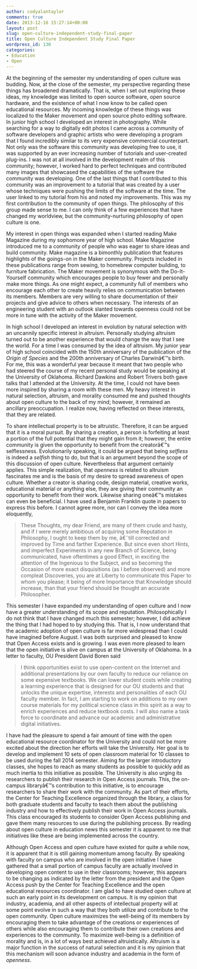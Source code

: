 ```yaml
---
author: codyalantaylor
comments: true
date: 2013-12-16 15:27:14+00:00
layout: post
slug: open-culture-independent-study-final-paper
title: Open Culture Independent Study Final Paper
wordpress_id: 130
categories:
- Education
- Open
---
```


At the beginning of the semester my understanding of open culture was budding. Now, at the close of the semester, my perspective regarding these things has broadened dramatically. That is, when I set out exploring these ideas, my knowledge was limited to open source software, open source hardware, and the existence of what I now know to be called open educational resources. My incoming knowledge of these things was localized to the Maker movement and open source photo editing software. In junior high school I developed an interest in photography. While searching for a way to digitally edit photos I came across a community of software developers and graphic artists who were developing a program that I found incredibly similar to its very expensive commercial counterpart. Not only was the software this community was developing free to use, it was supported by an ever increasing number of tutorials and user-created plug-ins. I was not at all involved in the development realm of this community; however, I worked hard to perfect techniques and contributed many images that showcased the capabilities of the software the community was developing. One of the last things that I contributed to this community was an improvement to a tutorial that was created by a user whose techniques were pushing the limits of the software at the time. The user linked to my tutorial from his and noted my improvements. This was my first contribution to the community of open things. The philosophy of this group made sense to me. I can only think of a few experiences that have changed my worldview, but the community-nurturing philosophy of open culture is one.

My interest in open things was expanded when I started reading Make Magazine during my sophomore year of high school. Make Magazine introduced me to a community of people who was eager to share ideas and build community. Make magazine is a bimonthly publication that features highlights of the goings-on in the Maker community. Projects included in these publications range from sewing, to homebrew computer building, to furniture fabrication. The Maker movement is synonymous with the Do-It-Yourself community which encourages people to buy fewer and personally make more things. As one might expect, a community full of members who encourage each other to create heavily relies on communication between its members. Members are very willing to share documentation of their projects and give advice to others when necessary. The interests of an engineering student with an outlook slanted towards openness could not be more in tune with the activity of the Maker movement.

In high school I developed an interest in evolution by natural selection with an uncannily specific interest in altruism. Personally studying altruism turned out to be another experience that would change the way that I see the world. For a time I was consumed by the idea of altruism. My junior year of high school coincided with the 150th anniversary of the publication of the _Origin of Species_ and the 200th anniversary of Charles Darwinâ€™s birth. For me, this was a wonderful year because it meant that two people who had steered the course of my recent personal study would be speaking at the University of Oklahoma. Richard Dawkins and Robert Trivers both gave talks that I attended at the University. At the time, I could not have been more inspired by sharing a room with these men. My heavy interest in natural selection, altruism, and morality consumed me and pushed thoughts about open culture to the back of my mind; however, it remained an ancillary preoccupation. I realize now, having reflected on these interests, that they are related.

To share intellectual property is to be altruistic. Therefore, it can be argued that it is a moral pursuit. By sharing a creation, a person is forfeiting at least a portion of the full potential that they might gain from it; however, the entire community is given the opportunity to benefit from the creatorâ€™s selflessness. Evolutionarily speaking, it could be argued that being _selfless_ is indeed a _selfish_ thing to do, but that is an argument beyond the scope of this discussion of open culture. Nevertheless that argument certainly applies. This simple realization, that _openness_ is related to altruism fascinates me and is the basis of my desire to spread awareness of open culture. Whether a creator is sharing code, design material, creative works, educational material or anything else, they are giving their community an opportunity to benefit from their work. Likewise sharing oneâ€™s mistakes can even be beneficial. I have used a Benjamin Franklin quote in papers to express this before. I cannot agree more, nor can I convey the idea more eloquently,


<blockquote>These Thoughts, my dear Friend, are many of them crude and hasty, and if I were merely ambitious of acquiring some Reputation in Philosophy, I ought to keep them by me, â€˜till corrected and improved by Time and farther Experience. But since even short Hints, and imperfect Experiments in any new Branch of Science, being communicated, have oftentimes a good Effect, in exciting the attention of the Ingenious to the Subject, and so becoming the Occasion of more exact disquisitions (as I before observed) and more compleat Discoveries, you are at Liberty to communicate this Paper to whom you please; it being of more Importance that Knowledge should increase, than that your friend should be thought an accurate Philosopher.</blockquote>


This semester I have expanded my understanding of open culture and I now have a greater understanding of its scope and reputation. Philosophically I do not think that I have changed much this semester; however, I did achieve the thing that I had hoped to by studying this. That is, I now understand that the academic adoption of open culture is far more widespread than I could have imagined before August. I was both surprised and pleased to know that Open Access exists and is growing. I was even more pleased to learn that the open initiative is alive on campus at the University of Oklahoma. In a letter to faculty, OU President David Boren said


<blockquote>I think opportunities exist to use open-content on the Internet and additional presentations by our own faculty to reduce our reliance on some expensive textbooks. We can lower student costs while creating a learning experience that is designed for our OU students and that unlocks the unique expertise, interests and personalities of each OU faculty member. In fact, I am starting to work on additions to my own course materials for my political science class in this spirit as a way to enrich experiences and reduce textbook costs. I will also name a task force to coordinate and advance our academic and administrative digital initiatives.</blockquote>


I have had the pleasure to spend a fair amount of time with the open educational resource coordinator for the University and could not be more excited about the direction her efforts will take the University. Her goal is to develop and implement 10 sets of open classroom material for 10 classes to be used during the fall 2014 semester. Aiming for the larger introductory classes, she hopes to reach as many students as possible to quickly add as much inertia to this initiative as possible. The University is also urging its researchers to publish their research in Open Access journals. This, the on-campus libraryâ€™s contribution to this initiative, is to encourage researchers to share their work with the community. As part of their efforts, the Center for Teaching Excellence organized through the library, a class for both graduate students and faculty to teach them about the publishing industry and how to effectively publish their work in Open Access journals. This class encouraged its students to consider Open Access publishing and gave them many resources to use during the publishing process. By reading about open culture in education news this semester it is apparent to me that initiatives like these are being implemented across the country.

Although Open Access and open culture have existed for quite a while now, it is apparent that it is still gaining momentum among faculty. By speaking with faculty on campus who are involved in the open initiative I have gathered that a small portion of campus faculty are actually involved in developing open content to use in their classrooms; however, this appears to be changing as indicated by the letter from the president and the Open Access push by the Center for Teaching Excellence and the open educational resources coordinator. I am glad to have studied open culture at such an early point in its development on campus. It is my opinion that industry, academia, and all other aspects of intellectual property will at some point evolve in such a way that they both utilize and contribute to the open community. Open culture maximizes the well-being of its members by encouraging them to take advantage of the creations or experiences of others while also encouraging them to contribute their own creations and experiences to the community. To maximize well-being is a definition of morality and is, in a lot of ways best achieved altruistically. Altruism is a major function in the success of natural selection and it is my opinion that this mechanism will soon advance industry and academia in the form of _openness_.
